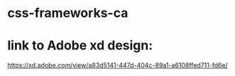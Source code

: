 # css-frameworks-ca
# link to Adobe xd design:
https://xd.adobe.com/view/a83d5141-447d-404c-89a1-a6108ffed711-fd6e/

